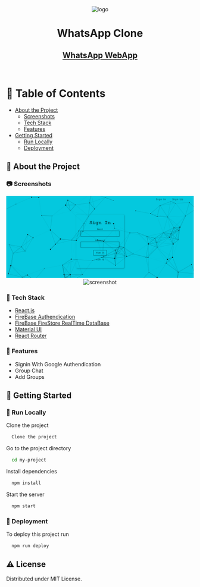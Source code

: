 <div align="center">

  <img src="https://github.com/AjayKumar-Here/Vision-AI-Repo/blob/main/assets/whatsapp.PNG" alt="logo" width="200" height="auto" />
  <h1>WhatsApp Clone</h1>
   
<h2>
    <a href="https://AjayKumar-Here.github.io/Whatsapp-WebApp/">WhatsApp WebApp</a>
  </h2>
</div>

<br />

<!-- Table of Contents -->
# :notebook_with_decorative_cover: Table of Contents

- [About the Project](#star2-about-the-project)
  * [Screenshots](#camera-screenshots)
  * [Tech Stack](#space_invader-tech-stack)
  * [Features](#dart-features)
- [Getting Started](#toolbox-getting-started)
  * [Run Locally](#running-run-locally)
  * [Deployment](#triangular_flag_on_post-deployment)


<!-- About the Project -->
## :star2: About the Project


<!-- Screenshots -->
### :camera: Screenshots

<div align="center"> 
  <img src="https://github.com/AjayKumar-Here/Vision-AI-Repo/blob/main/assets/ps1.PNG" alt="screenshot" />
</div>
<div align="center"> 
  <img src="https://github.com/AjayKumar-Here/Vision-AI-Repo/blob/main/assets/ps2.PNG" alt="screenshot" />
</div>


<!-- TechStack -->
### :space_invader: Tech Stack

  <ul>
    <li><a href="https://reactjs.org/">React.js</a></li>
    <li><a href="https://firebase.com/">FireBase Authendication</a></li>
    <li><a href="https://firebase.com/">FireBase FireStore RealTime DataBase</a></li>
    <li><a href="https://v4.mui.com/">Material UI</a></li>
    <li><a href="https://reactrouter.com/">React Router</a></li>
   
  </ul>
    


<!-- Features -->
### :dart: Features

- Signin With Google Authendication
- Group Chat
- Add Groups



<!-- Getting Started -->
## 	:toolbox: Getting Started

<!-- Run Locally -->
### :running: Run Locally

Clone the project

```bash
  Clone the project
```

Go to the project directory

```bash
  cd my-project
```

Install dependencies

```bash
  npm install
```

Start the server

```bash
  npm start
```


<!-- Deployment -->
### :triangular_flag_on_post: Deployment

To deploy this project run

```bash
  npm run deploy
```


<!-- License -->
## :warning: License

Distributed under MIT License.


